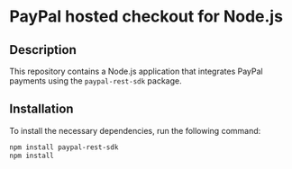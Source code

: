 # PayPal hosted checkout for Node.js

## Description

This repository contains a Node.js application that integrates PayPal payments using the `paypal-rest-sdk` package.

## Installation

To install the necessary dependencies, run the following command:

```bash
npm install paypal-rest-sdk
npm install 